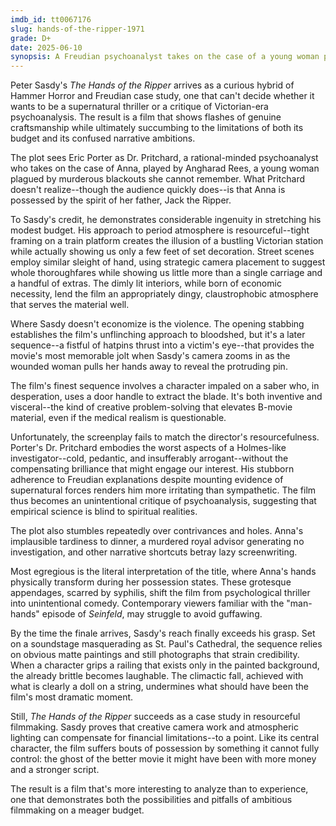 ```yaml
---
imdb_id: tt0067176
slug: hands-of-the-ripper-1971
grade: D+
date: 2025-06-10
synopsis: A Freudian psychoanalyst takes on the case of a young woman plagued by murderous blackouts, unaware she's possessed by the spirit of her father, Jack the Ripper.
---
```


Peter Sasdy's _The Hands of the Ripper_ arrives as a curious hybrid of Hammer Horror and Freudian case study, one that can't decide whether it wants to be a supernatural thriller or a critique of Victorian-era psychoanalysis. The result is a film that shows flashes of genuine craftsmanship while ultimately succumbing to the limitations of both its budget and its confused narrative ambitions.

The plot sees Eric Porter as Dr. Pritchard, a rational-minded psychoanalyst who takes on the case of Anna, played by Angharad Rees, a young woman plagued by murderous blackouts she cannot remember. What Pritchard doesn't realize--though the audience quickly does--is that Anna is possessed by the spirit of her father, Jack the Ripper. 

To Sasdy's credit, he demonstrates considerable ingenuity in stretching his modest budget. His approach to period atmosphere is resourceful--tight framing on a train platform creates the illusion of a bustling Victorian station while actually showing us only a few feet of set decoration. Street scenes employ similar sleight of hand, using strategic camera placement to suggest whole thoroughfares while showing us little more than a single carriage and a handful of extras. The dimly lit interiors, while born of economic necessity, lend the film an appropriately dingy, claustrophobic atmosphere that serves the material well.

Where Sasdy doesn't economize is the violence. The opening stabbing establishes the film's unflinching approach to bloodshed, but it's a later sequence--a fistful of hatpins thrust into a victim's eye--that provides the movie's most memorable jolt when Sasdy's camera zooms in as the wounded woman pulls her hands away to reveal the protruding pin.

The film's finest sequence involves a character impaled on a saber who, in desperation, uses a door handle to extract the blade. It's both inventive and visceral--the kind of creative problem-solving that elevates B-movie material, even if the medical realism is questionable.

Unfortunately, the screenplay fails to match the director's resourcefulness. Porter's Dr. Pritchard embodies the worst aspects of a Holmes-like investigator--cold, pedantic, and insufferably arrogant--without the compensating brilliance that might engage our interest. His stubborn adherence to Freudian explanations despite mounting evidence of supernatural forces renders him more irritating than sympathetic. The film thus becomes an unintentional critique of psychoanalysis, suggesting that empirical science is blind to spiritual realities.

The plot also stumbles repeatedly over contrivances and holes. Anna's implausible tardiness to dinner, a murdered royal advisor generating no investigation, and other narrative shortcuts betray lazy screenwriting.

Most egregious is the literal interpretation of the title, where Anna's hands physically transform during her possession states. These grotesque appendages, scarred by syphilis, shift the film from psychological thriller into unintentional comedy. Contemporary viewers familiar with the "man-hands" episode of _Seinfeld_, may struggle to avoid guffawing.

By the time the finale arrives, Sasdy's reach finally exceeds his grasp. Set on a soundstage masquerading as St. Paul's Cathedral, the sequence relies on obvious matte paintings and still photographs that strain credibility. When a character grips a railing that exists only in the painted background, the already brittle becomes laughable. The climactic fall, achieved with what is clearly a doll on a string, undermines what should have been the film's most dramatic moment.

Still, _The Hands of the Ripper_ succeeds as a case study in resourceful filmmaking. Sasdy proves that creative camera work and atmospheric lighting can compensate for financial limitations--to a point. Like its central character, the film suffers bouts of possession by something it cannot fully control: the ghost of the better movie it might have been with more money and a stronger script. 

The result is a film that's more interesting to analyze than to experience, one that demonstrates both the possibilities and pitfalls of ambitious filmmaking on a meager budget.

